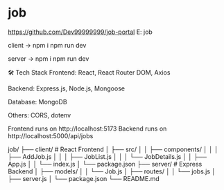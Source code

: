 # job
https://github.com/Dev99999999/job-portal
E: job

client ->
npm i
npm run dev

server ->
npm i
npm run dev

🛠 Tech Stack
Frontend: React, React Router DOM, Axios

Backend: Express.js, Node.js, Mongoose

Database: MongoDB

Others: CORS, dotenv

Frontend runs on http://localhost:5173
Backend runs on http://localhost:5000/api/jobs

 job/ ├── client/ # React Frontend │ ├── src/ │ │ ├── components/ │ │ │ ├── AddJob.js │ │ │ ├── JobList.js │ │ │ └── JobDetails.js │ │ ├── App.js │ │ └── index.js │ └── package.json ├── server/ # Express Backend │ ├── models/ │ │ └── Job.js │ ├── routes/ │ │ └── jobs.js │ ├── server.js │ └── package.json └── README.md
